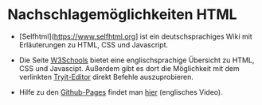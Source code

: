 # Nachschlagemöglichkeiten HTML

* [Selfhtml](https://www.selfhtml.org] ist ein deutschsprachiges Wiki mit Erläuterungen zu HTML, CSS und Javascript.

* Die Seite [W3Schools](https://www.w3schools.com) bietet eine englischsprachige Übersicht zu HTML, CSS und Javascipt. Außerdem gibt es dort die Möglichkeit mit dem verlinkten [Tryit-Editor](https://www.w3schools.com/html/tryit.asp?filename=tryhtml_basic)
direkt Befehle auszuprobieren.

* Hilfe zu den [Github-Pages](https://pages.github.com/) findet man [hier](https://www.youtube.com/watch?v=QdSsRPAcrzM) (englisches Video).